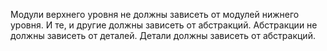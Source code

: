 Модули верхнего уровня не должны зависеть от модулей нижнего уровня. И те, и другие должны зависеть от абстракций.
Абстракции не должны зависеть от деталей. Детали должны зависеть от абстракций.